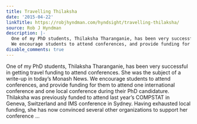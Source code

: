 ```yaml
---
title: Travelling Thilaksha
date: '2015-04-22'
linkTitle: https://robjhyndman.com/hyndsight/travelling-thilaksha/
source: Rob J Hyndman
description: |-
  One of my PhD students, Thilaksha Tharanganie, has been very successful in getting travel funding to attend conferences. She was the subject of a write-up in today&rsquo;s Monash News.
  We encourage students to attend conferences, and provide funding for them to attend one international conference and one local conference during their PhD candidature. Thilaksha was previously funded to attend last year&rsquo;s COMPSTAT in Geneva, Switzerland and IMS conference in Sydney. Having exhausted local funding, she has now convinced several other organizations to support her conference ...
disable_comments: true
---
```

One of my PhD students, Thilaksha Tharanganie, has been very successful in getting travel funding to attend conferences. She was the subject of a write-up in today&rsquo;s Monash News.
We encourage students to attend conferences, and provide funding for them to attend one international conference and one local conference during their PhD candidature. Thilaksha was previously funded to attend last year&rsquo;s COMPSTAT in Geneva, Switzerland and IMS conference in Sydney. Having exhausted local funding, she has now convinced several other organizations to support her conference ...